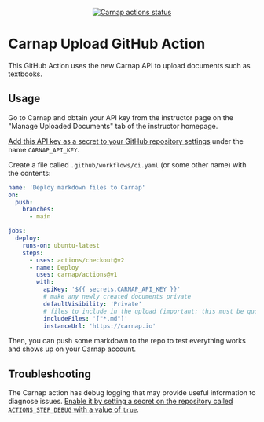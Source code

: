 <p align="center">
  <a href="https://github.com/Carnap/Actions/actions"><img alt="Carnap actions status" src="https://github.com/Carnap/Actions/workflows/build-test/badge.svg"></a>
</p>

# Carnap Upload GitHub Action

This GitHub Action uses the new Carnap API to upload documents such as
textbooks.

## Usage

Go to Carnap and obtain your API key from the instructor page on the "Manage
Uploaded Documents" tab of the instructor homepage.

[Add this API key as a secret to your GitHub repository settings](https://docs.github.com/en/actions/reference/encrypted-secrets#creating-encrypted-secrets-for-a-repository)
under the name `CARNAP_API_KEY`.

Create a file called `.github/workflows/ci.yaml` (or some other name) with
the contents:

```yaml
name: 'Deploy markdown files to Carnap'
on:
  push:
    branches:
      - main

jobs:
  deploy:
    runs-on: ubuntu-latest
    steps:
      - uses: actions/checkout@v2
      - name: Deploy
        uses: carnap/actions@v1
        with:
          apiKey: '${{ secrets.CARNAP_API_KEY }}'
          # make any newly created documents private
          defaultVisibility: 'Private'
          # files to include in the upload (important: this must be quoted)
          includeFiles: '["*.md"]'
          instanceUrl: 'https://carnap.io'

```

Then, you can push some markdown to the repo to test everything works and
shows up on your Carnap account.

## Troubleshooting

The Carnap action has debug logging that may provide useful information to
diagnose issues.
[Enable it by setting a secret on the repository called `ACTIONS_STEP_DEBUG` with a value of `true`](https://docs.github.com/en/actions/managing-workflow-runs/enabling-debug-logging).
